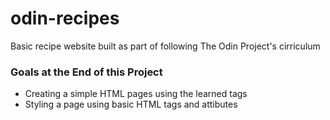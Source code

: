 # odin-recipes
Basic recipe website built as part of following The Odin Project's cirriculum

### Goals at the End of this Project
- Creating a simple HTML pages using the learned tags 
- Styling a page using basic HTML tags and attibutes